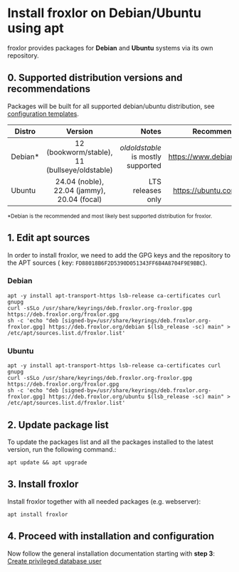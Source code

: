 # Install froxlor on Debian/Ubuntu using apt

froxlor provides packages for __Debian__ and __Ubuntu__ systems via its own repository.

## 0. Supported distribution versions and recommendations

Packages will be built for all supported debian/ubuntu distribution,
see [configuration templates](https://github.com/Froxlor/Froxlor/tree/main/lib/configfiles).

| Distro  |                    Version                    |                              Notes |             Recommended source for ISO |
|---------|:---------------------------------------------:|-----------------------------------:|---------------------------------------:|
| Debian* | 12 (bookworm/stable), 11 (bullseye/oldstable) | *oldoldstable* is mostly supported | https://www.debian.org/distrib/netinst |
| Ubuntu  |         24.04 (noble), 22.04 (jammy), 20.04 (focal)          |                  LTS releases only |     https://ubuntu.com/download/server |

<small>*Debian is the recommended and most likely best supported distribution for froxlor.</small>

## 1. Edit apt sources

In order to install froxlor, we need to add the GPG keys and the repository to the APT sources (
key: `FD88018B6F2D5390D051343FF6B4A8704F9E9BBC`).

### Debian

```shell
apt -y install apt-transport-https lsb-release ca-certificates curl gnupg
curl -sSLo /usr/share/keyrings/deb.froxlor.org-froxlor.gpg https://deb.froxlor.org/froxlor.gpg
sh -c 'echo "deb [signed-by=/usr/share/keyrings/deb.froxlor.org-froxlor.gpg] https://deb.froxlor.org/debian $(lsb_release -sc) main" > /etc/apt/sources.list.d/froxlor.list'
```

### Ubuntu

```shell
apt -y install apt-transport-https lsb-release ca-certificates curl gnupg
curl -sSLo /usr/share/keyrings/deb.froxlor.org-froxlor.gpg https://deb.froxlor.org/froxlor.gpg
sh -c 'echo "deb [signed-by=/usr/share/keyrings/deb.froxlor.org-froxlor.gpg] https://deb.froxlor.org/ubuntu $(lsb_release -sc) main" > /etc/apt/sources.list.d/froxlor.list'
```

## 2. Update package list

To update the packages list and all the packages installed to the latest version, run the following command.:

```shell
apt update && apt upgrade
```

## 3. Install froxlor

Install froxlor together with all needed packages (e.g. webserver):

```shell
apt install froxlor
```

## 4. Proceed with installation and configuration

Now follow the general installation documentation starting with **step 3**: [Create privileged database user](tarball.html#_3-create-privileged-database-user)
